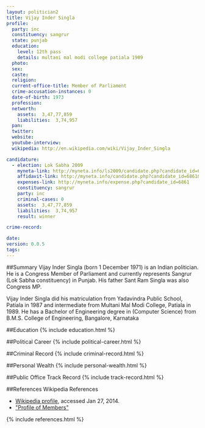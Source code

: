 ```yaml
---
layout: politician2
title: Vijay Inder Singla
profile: 
  party: inc
  constituency: sangrur
  state: punjab
  education: 
    level: 12th pass
    details: multani mal modi college patiala 1989
  photo: 
  sex: 
  caste: 
  religion: 
  current-office-title: Member of Parliament
  crime-accusation-instances: 0
  date-of-birth: 1973
  profession: 
  networth: 
    assets:  3,47,77,859
    liabilities:  3,74,957
  pan: 
  twitter: 
  website: 
  youtube-interview: 
  wikipedia: http://en.wikipedia.com/wiki/Vijay_Inder_Singla

candidature: 
  - election: Lok Sabha 2009
    myneta-link: http://myneta.info/ls2009/candidate.php?candidate_id=6861
    affidavit-link: http://myneta.info/candidate.php?candidate_id=6861&scan=original
    expenses-link: http://myneta.info/expense.php?candidate_id=6861
    constituency: sangrur 
    party: inc
    criminal-cases: 0
    assets:  3,47,77,859
    liabilities:  3,74,957
    result: winner 

crime-record: 

date: 
version: 0.0.5
tags: 
---
```

##Summary
Vijay Inder Singla (born 1 December 1971) is an Indian politician. He is a Congress Member of Parliament and currently represents Sangrur (Lok Sabha constituency) in Punjab. His father Sant Ram Singla was also Congress MP.

Vijay Inder Singla did his matriculation from Yadavindra Public School, Patiala in 1987 and intermediate from Multani Mal Modi College, Patiala in 1989. He has a Bachelor of Engineering degree in (Computer Science) from B.M.S. College of Engineering, Bangalore, Karnataka


##Education
{% include education.html %}


##Political Career
{% include political-career.html %}


##Criminal Record
{% include criminal-record.html %}


##Personal Wealth
{% include personal-wealth.html %}


##Public Office Track Record
{% include track-record.html %}


##References
Wikipedia References
- [Wikipedia profile]({{page.profile.wikipedia}}), accessed Jan 27, 2014.
- ["Profile of Members"][wiki1]

[wiki1]: http://164.100.47.132/LssNew/Members/Biography.aspx?mpsno=4434


{% include references.html %}